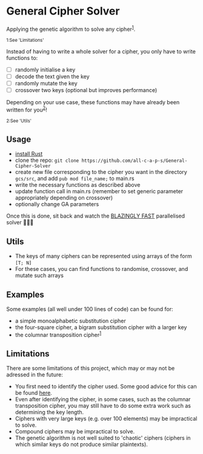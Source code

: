 # General Cipher Solver
Applying the genetic algorithm to solve any cipher<sup>[1](#footnote1)</sup>.

 <sub><a id="footnote1">1</a>:See 'Limitations'</sub>

Instead of having to write a whole solver for a cipher, you only have to write functions to:
- [ ] randomly initialise a key
- [ ] decode the text given the key
- [ ] randomly mutate the key
- [ ] crossover two keys (optional but improves performance)

Depending on your use case, these functions may have already been written for you<sup>[2](#footnote2)</sup>!

 <sub><a id="footnote2">2</a>:See 'Utils'</sub>

## Usage
- [install Rust](https://www.rust-lang.org/)
- clone the repo: ```git clone https://github.com/all-c-a-p-s/General-Cipher-Solver```
- create new file corresponding to the cipher you want in the directory ```gcs/src```, and add ```pub mod file_name;``` to main.rs
- write the necessary functions as described above
- update function call in main.rs (remember to set generic parameter appropriately depending on crossover)
- optionally change GA parameters

Once this is done, sit back and watch the [BLAZINGLY FAST](https://programmerhumor.io/rust-memes/rust-is-blazingly-fast-and-we-wont-shut-up-about-it-f24q) parallelised solver 🚀🚀🚀

## Utils
- The keys of many ciphers can be represented using arrays of the form ```[T; N]```
- For these cases, you can find functions to randomise, crossover, and mutate such arrays

## Examples
Some examples (all well under 100 lines of code) can be found for:
- a simple monoalphabetic substitution cipher
- the four-square cipher, a bigram substitution cipher with a larger key
- the columnar transposition cipher<sup>[1](#footnote1)</sup>

## Limitations
There are some limitations of this project, which may or may not be adressed in the future:
- You first need to identify the cipher used. Some good advice for this can be found [here](https://github.com/themaddoctor/BritishNationalCipherChallenge/tree/master/guides).
- Even after identifying the cipher, in some cases, such as the columnar transposition cipher, you may still have to do some extra work such as determining the key length.
- Ciphers with very large keys (e.g. over 100 elements) may be impractical to solve.
- Compound ciphers may be impractical to solve.
- The genetic algorithm is not well suited to 'chaotic' ciphers (ciphers in which similar keys do not produce similar plaintexts).
